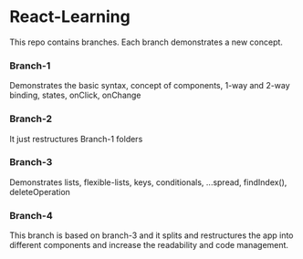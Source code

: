 # React-Learning
This repo contains branches. Each branch demonstrates a new concept.
### Branch-1
Demonstrates the basic syntax, concept of components, 1-way and 2-way binding, states, onClick, onChange
### Branch-2
It just restructures Branch-1 folders
### Branch-3
Demonstrates lists, flexible-lists, keys, conditionals, ...spread, findIndex(), deleteOperation
### Branch-4
This branch is based on branch-3 and it splits and restructures the app into different components and increase the readability and code management.